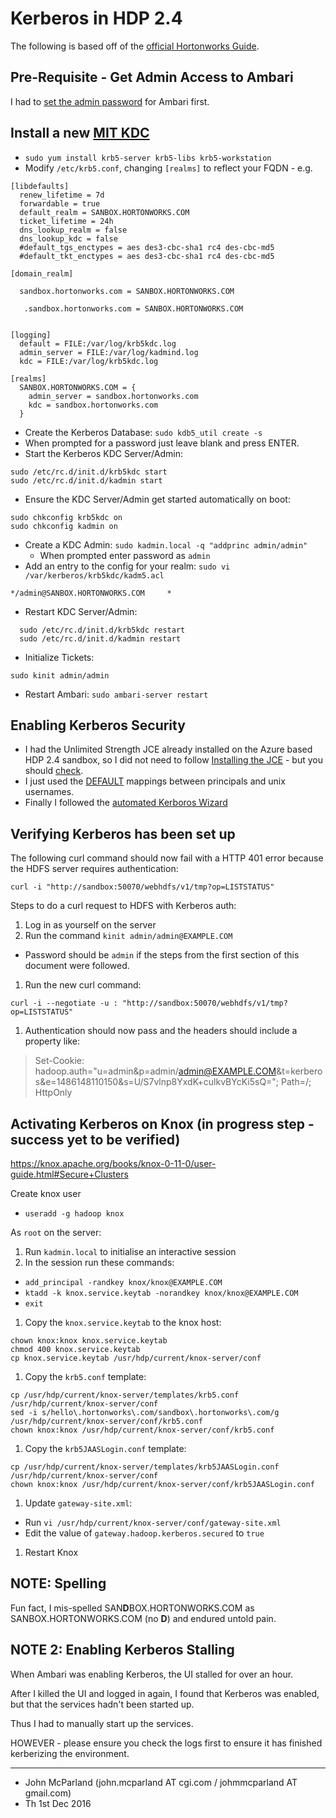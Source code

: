 # Kerberos in HDP 2.4
The following is based off of the [official Hortonworks Guide](http://docs.hortonworks.com/HDPDocuments/HDP2/HDP-2.4.3/bk_Security_Guide/content/_enabling_kerberos_security_in_ambari.html).

## Pre-Requisite - Get Admin Access to Ambari
I had to [set the admin password](http://hortonworks.com/hadoop-tutorial/learning-the-ropes-of-the-hortonworks-sandbox/#setup-ambari-admin-password) for Ambari first.


## Install a new [MIT KDC](http://docs.hortonworks.com/HDPDocuments/HDP2/HDP-2.4.3/bk_Security_Guide/content/_optional_install_a_new_mit_kdc.html)

 * `sudo yum install krb5-server krb5-libs krb5-workstation`
 * Modify `/etc/krb5.conf`, changing `[realms]` to reflect your FQDN - e.g.

```
[libdefaults]
  renew_lifetime = 7d
  forwardable = true
  default_realm = SANBOX.HORTONWORKS.COM
  ticket_lifetime = 24h
  dns_lookup_realm = false
  dns_lookup_kdc = false
  #default_tgs_enctypes = aes des3-cbc-sha1 rc4 des-cbc-md5
  #default_tkt_enctypes = aes des3-cbc-sha1 rc4 des-cbc-md5

[domain_realm]

  sandbox.hortonworks.com = SANBOX.HORTONWORKS.COM

   .sandbox.hortonworks.com = SANBOX.HORTONWORKS.COM


[logging]
  default = FILE:/var/log/krb5kdc.log
  admin_server = FILE:/var/log/kadmind.log
  kdc = FILE:/var/log/krb5kdc.log

[realms]
  SANBOX.HORTONWORKS.COM = {
    admin_server = sandbox.hortonworks.com
    kdc = sandbox.hortonworks.com
  }

```

   * Create the Kerberos Database: `sudo kdb5_util create -s`
   * When prompted for a password just leave blank and press ENTER.
   * Start the Kerberos KDC Server/Admin:

```
sudo /etc/rc.d/init.d/krb5kdc start
sudo /etc/rc.d/init.d/kadmin start
```

 * Ensure the KDC Server/Admin get started automatically on boot:
```
sudo chkconfig krb5kdc on
sudo chkconfig kadmin on
```
 * Create a KDC Admin: `sudo kadmin.local -q "addprinc admin/admin"`
   * When prompted enter password as `admin`
 * Add an entry to the config for your realm: `sudo vi /var/kerberos/krb5kdc/kadm5.acl`
 ```
 */admin@SANBOX.HORTONWORKS.COM     *
 ```
  * Restart KDC Server/Admin:
```
  sudo /etc/rc.d/init.d/krb5kdc restart
  sudo /etc/rc.d/init.d/kadmin restart
```

 * Initialize Tickets:
```
sudo kinit admin/admin
```
 * Restart Ambari: `sudo ambari-server restart`

## Enabling Kerberos Security
 * I had the Unlimited Strength JCE already installed on the Azure based HDP 2.4 sandbox, so I did not need to follow [Installing the JCE](http://docs.hortonworks.com/HDPDocuments/HDP2/HDP-2.4.3/bk_Security_Guide/content/_installing_the_jce.html) - but you should [check](http://derjan.io/blog/2013/03/15/nevermind-jce-unlimited-strength-use-openjdk/).
 * I just used the [DEFAULT](http://docs.hortonworks.com/HDPDocuments/HDP2/HDP-2.4.3/bk_Security_Guide/content/create_mappings_betw_principals_and_unix_usernames.html) mappings between principals and unix usernames.
 * Finally I followed the [automated Kerboros Wizard](http://docs.hortonworks.com/HDPDocuments/HDP2/HDP-2.4.3/bk_Security_Guide/content/_launching_the_kerberos_wizard_automated_setup.html)

## Verifying Kerberos has been set up

The following curl command should now fail with a HTTP 401 error because the HDFS server requires authentication:
```
curl -i "http://sandbox:50070/webhdfs/v1/tmp?op=LISTSTATUS"
```

Steps to do a curl request to HDFS with Kerberos auth:

1. Log in as yourself on the server
1. Run the command `kinit admin/admin@EXAMPLE.COM`
  * Password should be `admin` if the steps from the first section of this document were followed.
1. Run the new curl command:
  ```
  curl -i --negotiate -u : "http://sandbox:50070/webhdfs/v1/tmp?op=LISTSTATUS"
  ```
1. Authentication should now pass and the headers should include a property like:

  > Set-Cookie: hadoop.auth="u=admin&p=admin/admin@EXAMPLE.COM&t=kerberos&e=1486148110150&s=U/S7vlnp8YxdK+culkvBYcKi5sQ="; Path=/; HttpOnly

## Activating Kerberos on Knox (in progress step - success yet to be verified)

https://knox.apache.org/books/knox-0-11-0/user-guide.html#Secure+Clusters

Create knox user

* `useradd -g hadoop knox`

As `root` on the server:

1. Run `kadmin.local` to initialise an interactive session
1. In the session run these commands:
  * `add_principal -randkey knox/knox@EXAMPLE.COM`
  * `ktadd -k knox.service.keytab -norandkey knox/knox@EXAMPLE.COM`
  * `exit`
1. Copy the `knox.service.keytab` to the knox host:
  ```
  chown knox:knox knox.service.keytab
  chmod 400 knox.service.keytab
  cp knox.service.keytab /usr/hdp/current/knox-server/conf
  ```

1. Copy the `krb5.conf` template:
  ```
  cp /usr/hdp/current/knox-server/templates/krb5.conf /usr/hdp/current/knox-server/conf
  sed -i s/hello\.hortonworks\.com/sandbox\.hortonworks\.com/g /usr/hdp/current/knox-server/conf/krb5.conf
  chown knox:knox /usr/hdp/current/knox-server/conf/krb5.conf
  ```

1. Copy the `krb5JAASLogin.conf` template:
  ```
  cp /usr/hdp/current/knox-server/templates/krb5JAASLogin.conf /usr/hdp/current/knox-server/conf
  chown knox:knox /usr/hdp/current/knox-server/conf/krb5JAASLogin.conf
  ```

1. Update `gateway-site.xml`:
  * Run `vi /usr/hdp/current/knox-server/conf/gateway-site.xml`
  * Edit the value of `gateway.hadoop.kerberos.secured` to `true`
1. Restart Knox

## NOTE: Spelling
Fun fact, I mis-spelled SAN**D**BOX.HORTONWORKS.COM as SANBOX.HORTONWORKS.COM (no **D**)
and endured untold pain.

## NOTE 2: Enabling Kerberos Stalling
When Ambari was enabling Kerberos, the UI stalled for over an hour.

After I killed the UI and logged in again, I found that Kerberos was enabled, but that the services hadn't been started up.

Thus I had to manually start up the services.

HOWEVER - please ensure you check the logs first to ensure it has finished kerberizing
the environment.

---

 * John McParland (john.mcparland AT cgi.com / johmmcparland AT gmail.com)
 * Th 1st Dec 2016
